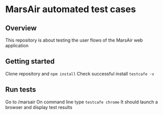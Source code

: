 # MarsAir automated test cases

## Overview
This repository is about testing the user flows of the MarsAir web application

## Getting started

Clone repository and `npm install`
Check successful install `testcafe -v`

## Run tests
Go to /marsair
On command line type `testcafe chrome`
It should launch a browser and display test results

